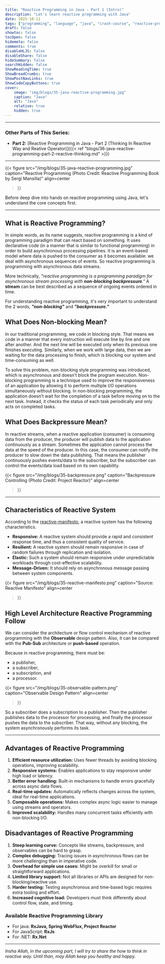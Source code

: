 ```yaml
---
title: "Reactive Programming in Java - Part 1 (Intro)"
description: "Let's learn reactive programming with Java"
date: 2025-10-11
tags: ["programming", "language", "java", "crash-course", "reactive-programming"]
draft: false
showtoc: false
tocOpen: false
hidemeta: false
comments: true
disableHLJS: false
disableShare: false
hideSummary: false
searchHidden: false
ShowReadingTime: true
ShowBreadCrumbs: true
ShowPostNavLinks: true
ShowCodeCopyButtons: true
cover:
    image: "img/blogs/35-java-reactive-programming.jpg"
    caption: "Java"
    alt: "Java"
    relative: true
    hidden: true
---
```


---
### Other Parts of This Series:
- **Part 2:** [Reactive Programming in Java - Part 2 (Thinking In Reactive Way and Reative Operator)]({{< ref "blogs/36-java-reactive-programming-part-2-reactive-thinking.md" >}})
---

{{< figure
    src="/img/blogs/35-java-reactive-programming.jpg"
    caption="Reactive Programming (Photo Credit: Reactive Programming Book by Sergi Mansilla)"
    align=center
>}}

Before deep dive into hands on reactive programming using Java, let's understand the core concepts first.

---

## What is Reactive Programming?
In simple words, as its name suggests, reactive programming is a kind of programming paradigm that can react based on something. It uses declarative code (in a manner that is similar to functional programming) in order to build asynchronous processing pipelines. It is an event-based model where data is pushed to the consumer as it becomes available: we deal with asynchronous sequences of events. So reactive programming is programming with asynchronous data streams.

More technically, *"reactive programming is a programming paradigm for asynchronous stream processing with **non-blocking backpressure**."* A **stream** can be best described as a sequence of ongoing events ordered in time.

For understanding reactive programming, it's very important to understand the 2 words, ***"non-blocking"*** and ***"backpressure."***

## What Does Non-blocking Mean?
In our traditional programming, we code in blocking style. That means we code in a manner that every instruction will execute line by line and one after another. And the next line will be executed only when its previous one finishes executing. Similarly, when we work with large data, then we are waiting for the data processing to finish, which is blocking our system and time-consuming as well.

To solve this problem, non-blocking style programming was introduced, which is asynchronous and doesn't block the program execution. Non-blocking programming is a technique used to improve the responsiveness of an application by allowing it to perform multiple I/O operations simultaneously without blocking. In non-blocking programming, the application doesn’t wait for the completion of a task before moving on to the next task. Instead, it checks the status of each task periodically and only acts on completed tasks.

## What Does Backpressure Mean?
In reactive streams, when a reactive application (consumer) is consuming data from the producer, the producer will publish data to the application continuously as a stream. Sometimes the application cannot process the data at the speed of the producer. In this case, the consumer can notify the producer to slow down the data publishing. That means the publisher continuously pushes events/data to the subscriber, but the subscriber can control the events/data load based on its own capability.

{{< figure
    src="/img/blogs/35-backpressure.png"
    caption="Backpressure Controlling (Photo Credit: Project Reactor)"
    align=center
>}}

---

## Characteristics of Reactive System
According to the [reactive-manifesto](https://www.reactivemanifesto.org/), a reactive system has the following characteristics.
- **Responsive:** A reactive system should provide a rapid and consistent response time, and thus a consistent quality of service.
- **Resilient:** A reactive system should remain responsive in case of random failures through replication and isolation.
- **Elastic:** Such a system should remain responsive under unpredictable workloads through cost-effective scalability.
- **Message-Driven:** It should rely on asynchronous message passing between system components.

{{< figure
    src="/img/blogs/35-reactive-manifesto.png"
    caption="Source: Reactive Manifesto"
    align=center
>}}

## High Level Architecture Reactive Programming Follow
We can consider the architecture or flow control mechanism of reactive programming with the **Observable** design pattern. Also, it can be compared with the **Pub-Sub** architecture or **push-based** operation. 

Because in reactive programming, there must be: 
- a publisher, 
- a subscriber, 
- a subscription, and 
- a processor.

{{< figure
    src="/img/blogs/35-observable-pattern.png"
    caption="Observable Design Pattern"
    align=center
>}}

So a subscriber does a subscription to a publisher. Then the publisher publishes data to the processor for processing, and finally the processor pushes the data to the subscriber. That way, without any blocking, the system asynchronously performs its task.

---

## Advantages of Reactive Programming
1. **Efficient resource utilization:** Uses fewer threads by avoiding blocking operations, improving scalability.
2. **Responsive systems:** Enables applications to stay responsive under high load or latency.
3. **Better error handling:** Built-in mechanisms to handle errors gracefully across async data flows.
4. **Real-time updates:** Automatically reflects changes across the system, ideal for real-time applications.
5. **Composable operations:** Makes complex async logic easier to manage using streams and operators.
6. **Improved scalability:** Handles many concurrent tasks efficiently with non-blocking I/O.

## Disadvantages of Reactive Programming
1. **Steep learning curve:** Concepts like streams, backpressure, and observables can be hard to grasp.
2. **Complex debugging:** Tracing issues in asynchronous flows can be more challenging than in imperative code.
3. **Overhead for simple use cases:** Might be overkill for small or straightforward applications.
4. **Limited library support:** Not all libraries or APIs are designed for non-blocking/reactive use.
5. **Harder testing:** Testing asynchronous and time-based logic requires extra tooling and effort.
6. **Increased cognitive load:** Developers must think differently about control flow, state, and timing.

### Available Reactive Programming Library
- For java: **RxJava, Spring WebFlux, Project Reactor**
- For JavaScript: **RxJs**
- For .NET: **Rx.Net**

---

*Insha Allah, in the upcoming part, I will try to share the how to think in reactive way. Until than, may Allah keep you healthy and happy.*